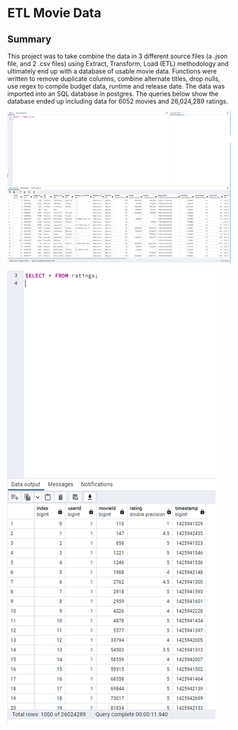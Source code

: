 # ETL Movie Data

## Summary

This project was to take combine the data in 3 different source files (a .json file, and 2 .csv files)  using Extract, Transform, Load (ETL) methodology and ultimately end up with a database of usable movie data. Functions were written to remove duplicate columns, combine alternate titles, drop nulls, use regex to compile budget data, runtime and release date. The data was imported into an SQL database in postgres. The queries below show the database ended up including data for 6052 movies and 26,024,289 ratings.

![movies_query.PNG](https://github.com/mcwatts88/ETL_Movie_Data/blob/main/Resources/movies_query.PNG)

![ratings_query.PNG](https://github.com/mcwatts88/ETL_Movie_Data/blob/main/Resources/ratings_query.PNG)

